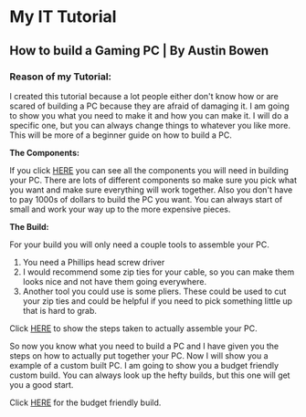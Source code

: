 # My IT Tutorial
## How to build a Gaming PC | By Austin Bowen
### Reason of my Tutorial:
I created this tutorial because a lot people either don't know how or are scared of building a PC because they are afraid of damaging it. I am going to show you what you need to make it and how you can make it. I will do a specific one, but you can always change things to whatever you like more. This will be more of a beginner guide on how to build a PC. 

__The Components:__

If you click [HERE](COMPONENTS.md) you can see all the components you will need in building your PC. There are lots of different components so make sure you pick what you want and make sure everything will work together. Also you don't have to pay 1000s of dollars to build the PC you want. You can always start of small and work your way up to the more expensive pieces.

__The Build:__

For your build you will only need a couple tools to assemble your PC.

1. You need a Phillips head screw driver
2. I would recommend some zip ties for your cable, so you can make them looks nice and not have them going everywhere.
3. Another tool you could use is some pliers. These could be used to cut your zip ties and could be helpful if you need to pick something little up that is hard to grab.

Click [HERE](THEBUILD.md) to show the steps taken to actually assemble your PC.

So now you know what you need to build a PC and I have given you the steps on how to actually put together your PC. Now I will show you a example of a custom built PC. I am going to show you a budget friendly custom build. You can always look up the hefty builds, but this one will get you a good start.

Click [HERE](BUDGET.md) for the budget friendly build.

